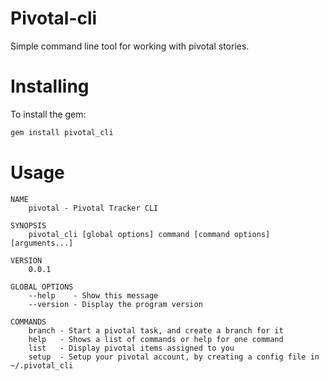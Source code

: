 # Pivotal-cli

Simple command line tool for working with pivotal stories.

# Installing

To install the gem:

```bash
gem install pivotal_cli
```

# Usage

```
NAME
    pivotal - Pivotal Tracker CLI

SYNOPSIS
    pivotal_cli [global options] command [command options] [arguments...]

VERSION
    0.0.1

GLOBAL OPTIONS
    --help    - Show this message
    --version - Display the program version

COMMANDS
    branch - Start a pivotal task, and create a branch for it
    help   - Shows a list of commands or help for one command
    list   - Display pivotal items assigned to you
    setup  - Setup your pivotal account, by creating a config file in ~/.pivotal_cli
```